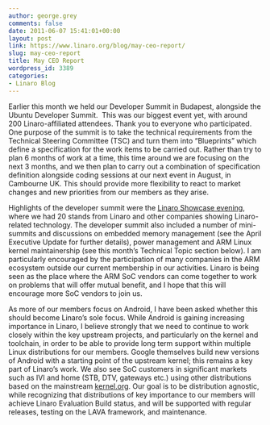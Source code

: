 ```yaml
---
author: george.grey
comments: false
date: 2011-06-07 15:41:01+00:00
layout: post
link: https://www.linaro.org/blog/may-ceo-report/
slug: may-ceo-report
title: May CEO Report
wordpress_id: 3389
categories:
- Linaro Blog
---
```


Earlier this month we held our Developer Summit in Budapest, alongside the Ubuntu Developer Summit.  This was our biggest event yet, with around 200 Linaro-affiliated attendees. Thank you to everyone who participated. One purpose of the summit is to take the technical requirements from the Technical Steering Committee (TSC) and turn them into “Blueprints” which define a specification for the work items to be carried out. Rather than try to plan 6 months of work at a time, this time around we are focusing on the next 3 months, and we then plan to carry out a combination of specification definition alongside coding sessions at our next event in August, in Cambourne UK. This should provide more flexibility to react to market changes and new priorities from our members as they arise.

Highlights of the developer summit were the [Linaro Showcase evening](http://www.linaro.org/linaro-blog/2011/05/23/highlights-from-linaro-technical-showcase/), where we had 20 stands from Linaro and other companies showing Linaro-related technology. The developer summit also included a number of mini-summits and discussions on embedded memory management (see the April Executive Update for further details), power management and ARM Linux kernel maintainership (see this month’s Technical Topic section below). I am particularly encouraged by the participation of many companies in the ARM ecosystem outside our current membership in our activities. Linaro is being seen as the place where the ARM SoC vendors can come together to work on problems that will offer mutual benefit, and I hope that this will encourage more SoC vendors to join us.

As more of our members focus on Android, I have been asked whether this should become Linaro’s sole focus. While Android is gaining increasing importance in Linaro, I believe strongly that we need to continue to work closely within the key upstream projects, and particularly on the kernel and toolchain, in order to be able to provide long term support within multiple Linux distributions for our members. Google themselves build new versions of Android with a starting point of the upstream kernel; this remains a key part of Linaro’s work. We also see SoC customers in significant markets such as IVI and home (STB, DTV, gateways etc.) using other distributions based on the mainstream [kernel.org](http://kernel.org/). Our goal is to be distribution agnostic, while recognizing that distributions of key importance to our members will achieve Linaro Evaluation Build status, and will be supported with regular releases, testing on the LAVA framework, and maintenance.
